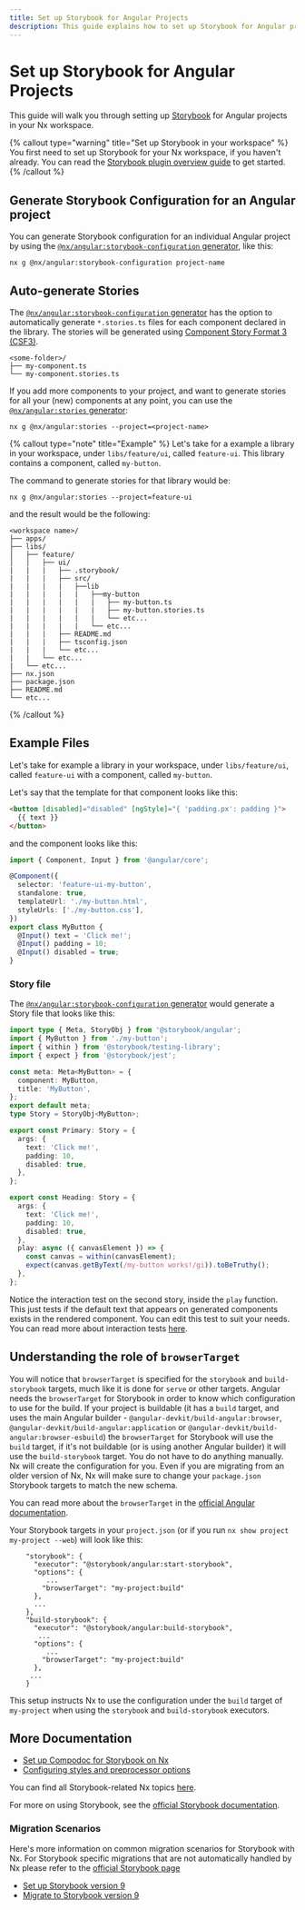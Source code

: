 ```yaml
---
title: Set up Storybook for Angular Projects
description: This guide explains how to set up Storybook for Angular projects in your Nx workspace.
---
```


# Set up Storybook for Angular Projects

This guide will walk you through setting up [Storybook](https://storybook.js.org) for Angular projects in your Nx workspace.

{% callout type="warning" title="Set up Storybook in your workspace" %}
You first need to set up Storybook for your Nx workspace, if you haven't already. You can read the [Storybook plugin overview guide](/technologies/test-tools/storybook/introduction) to get started.
{% /callout %}

## Generate Storybook Configuration for an Angular project

You can generate Storybook configuration for an individual Angular project by using the [`@nx/angular:storybook-configuration` generator](/technologies/angular/api/generators/storybook-configuration), like this:

```shell
nx g @nx/angular:storybook-configuration project-name
```

## Auto-generate Stories

The [`@nx/angular:storybook-configuration` generator](/technologies/angular/api/generators/storybook-configuration) has the option to automatically generate `*.stories.ts` files for each component declared in the library. The stories will be generated using [Component Story Format 3 (CSF3)](https://storybook.js.org/blog/storybook-csf3-is-here/).

```text
<some-folder>/
├── my-component.ts
└── my-component.stories.ts
```

If you add more components to your project, and want to generate stories for all your (new) components at any point, you can use the [`@nx/angular:stories` generator](/technologies/angular/api/generators/stories):

```shell
nx g @nx/angular:stories --project=<project-name>
```

{% callout type="note" title="Example" %}
Let's take for a example a library in your workspace, under `libs/feature/ui`, called `feature-ui`. This library contains a component, called `my-button`.

The command to generate stories for that library would be:

```shell
nx g @nx/angular:stories --project=feature-ui
```

and the result would be the following:

```text
<workspace name>/
├── apps/
├── libs/
│   ├── feature/
│   │   ├── ui/
|   |   |   ├── .storybook/
|   |   |   ├── src/
|   |   |   |   ├──lib
|   |   |   |   |   ├──my-button
|   |   |   |   |   |   ├── my-button.ts
|   |   |   |   |   |   ├── my-button.stories.ts
|   |   |   |   |   |   └── etc...
|   |   |   |   |   └── etc...
|   |   |   ├── README.md
|   |   |   ├── tsconfig.json
|   |   |   └── etc...
|   |   └── etc...
|   └── etc...
├── nx.json
├── package.json
├── README.md
└── etc...
```

{% /callout %}

## Example Files

Let's take for example a library in your workspace, under `libs/feature/ui`, called `feature-ui` with a component, called `my-button`.

Let's say that the template for that component looks like this:

```html {% fileName="libs/feature/ui/src/lib/my-button/my-button.html" %}
<button [disabled]="disabled" [ngStyle]="{ 'padding.px': padding }">
  {{ text }}
</button>
```

and the component looks like this:

```typescript {% fileName="libs/feature/ui/src/lib/my-button/my-button.ts" %}
import { Component, Input } from '@angular/core';

@Component({
  selector: 'feature-ui-my-button',
  standalone: true,
  templateUrl: './my-button.html',
  styleUrls: ['./my-button.css'],
})
export class MyButton {
  @Input() text = 'Click me!';
  @Input() padding = 10;
  @Input() disabled = true;
}
```

### Story file

The [`@nx/angular:storybook-configuration` generator](/technologies/angular/api/generators/storybook-configuration) would generate a Story file that looks like this:

```typescript {% fileName="libs/feature/ui/src/lib/my-button/my-button.stories.ts" %}
import type { Meta, StoryObj } from '@storybook/angular';
import { MyButton } from './my-button';
import { within } from '@storybook/testing-library';
import { expect } from '@storybook/jest';

const meta: Meta<MyButton> = {
  component: MyButton,
  title: 'MyButton',
};
export default meta;
type Story = StoryObj<MyButton>;

export const Primary: Story = {
  args: {
    text: 'Click me!',
    padding: 10,
    disabled: true,
  },
};

export const Heading: Story = {
  args: {
    text: 'Click me!',
    padding: 10,
    disabled: true,
  },
  play: async ({ canvasElement }) => {
    const canvas = within(canvasElement);
    expect(canvas.getByText(/my-button works!/gi)).toBeTruthy();
  },
};
```

Notice the interaction test on the second story, inside the `play` function. This just tests if the default text that appears on generated components exists in the rendered component. You can edit this test to suit your needs. You can read more about interaction tests [here](https://storybook.js.org/docs/angular/writing-tests/interaction-testing).

## Understanding the role of `browserTarget`

You will notice that `browserTarget` is specified for the `storybook` and `build-storybook` targets, much like it is done for `serve` or other targets. Angular needs the `browserTarget` for Storybook in order to know which configuration to use for the build. If your project is buildable (it has a `build` target, and uses the main Angular builder - `@angular-devkit/build-angular:browser`, `@angular-devkit/build-angular:application` or `@angular-devkit/build-angular:browser-esbuild`) the `browserTarget` for Storybook will use the `build` target, if it's not buildable (or is using another Angular builder) it will use the `build-storybook` target.
You do not have to do anything manually. Nx will create the configuration for you. Even if you are migrating from an older version of Nx, Nx will make sure to change your `package.json` Storybook targets to match the new schema.

You can read more about the `browserTarget` in the [official Angular documentation](https://angular.dev/cli/serve).

Your Storybook targets in your `project.json` (or if you run `nx show project my-project --web`) will look like this:

```jsonc {% fileName="project.json" %}
    "storybook": {
      "executor": "@storybook/angular:start-storybook",
      "options": {
         ...
        "browserTarget": "my-project:build"
      },
      ...
    },
    "build-storybook": {
      "executor": "@storybook/angular:build-storybook",
       ...
      "options": {
         ...
        "browserTarget": "my-project:build"
      },
     ...
    }
```

This setup instructs Nx to use the configuration under the `build` target of `my-project` when using the `storybook` and `build-storybook` executors.

## More Documentation

- [Set up Compodoc for Storybook on Nx](/technologies/test-tools/storybook/recipes/angular-storybook-compodoc)
- [Configuring styles and preprocessor options](/technologies/test-tools/storybook/recipes/angular-configuring-styles)

You can find all Storybook-related Nx topics [here](/technologies/test-tools/storybook/introduction).

For more on using Storybook, see the [official Storybook documentation](https://storybook.js.org/docs/angular/get-started/introduction).

### Migration Scenarios

Here's more information on common migration scenarios for Storybook with Nx. For Storybook specific migrations that are not automatically handled by Nx please refer to the [official Storybook page](https://storybook.js.org/)

- [Set up Storybook version 9](/technologies/test-tools/storybook/recipes/storybook-9-setup)
- [Migrate to Storybook version 9](/technologies/test-tools/storybook/api/generators/migrate-9)
